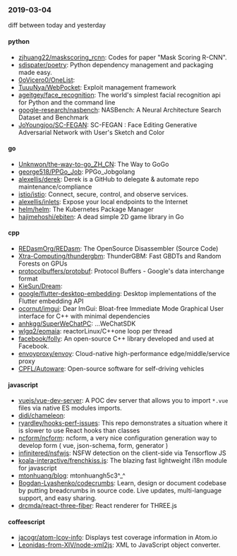 ### 2019-03-04
diff between today and yesterday

#### python
* [zjhuang22/maskscoring_rcnn](https://github.com/zjhuang22/maskscoring_rcnn): Codes for paper "Mask Scoring R-CNN".
* [sdispater/poetry](https://github.com/sdispater/poetry): Python dependency management and packaging made easy.
* [0oVicero0/OneList](https://github.com/0oVicero0/OneList): 
* [TuuuNya/WebPocket](https://github.com/TuuuNya/WebPocket): Exploit management framework
* [ageitgey/face_recognition](https://github.com/ageitgey/face_recognition): The world's simplest facial recognition api for Python and the command line
* [google-research/nasbench](https://github.com/google-research/nasbench): NASBench: A Neural Architecture Search Dataset and Benchmark
* [JoYoungjoo/SC-FEGAN](https://github.com/JoYoungjoo/SC-FEGAN): SC-FEGAN : Face Editing Generative Adversarial Network with User's Sketch and Color

#### go
* [Unknwon/the-way-to-go_ZH_CN](https://github.com/Unknwon/the-way-to-go_ZH_CN): The Way to GoGo 
* [george518/PPGo_Job](https://github.com/george518/PPGo_Job): PPGo_Jobgolang
* [alexellis/derek](https://github.com/alexellis/derek): Derek is a GitHub  to delegate & automate repo maintenance/compliance
* [istio/istio](https://github.com/istio/istio): Connect, secure, control, and observe services.
* [alexellis/inlets](https://github.com/alexellis/inlets): Expose your local endpoints to the Internet
* [helm/helm](https://github.com/helm/helm): The Kubernetes Package Manager
* [hajimehoshi/ebiten](https://github.com/hajimehoshi/ebiten): A dead simple 2D game library in Go

#### cpp
* [REDasmOrg/REDasm](https://github.com/REDasmOrg/REDasm): The OpenSource Disassembler (Source Code)
* [Xtra-Computing/thundergbm](https://github.com/Xtra-Computing/thundergbm): ThunderGBM: Fast GBDTs and Random Forests on GPUs
* [protocolbuffers/protobuf](https://github.com/protocolbuffers/protobuf): Protocol Buffers - Google's data interchange format
* [KieSun/Dream](https://github.com/KieSun/Dream):  
* [google/flutter-desktop-embedding](https://github.com/google/flutter-desktop-embedding): Desktop implementations of the Flutter embedding API
* [ocornut/imgui](https://github.com/ocornut/imgui): Dear ImGui: Bloat-free Immediate Mode Graphical User interface for C++ with minimal dependencies
* [anhkgg/SuperWeChatPC](https://github.com/anhkgg/SuperWeChatPC): ...WeChatSDK
* [wlgq2/eomaia](https://github.com/wlgq2/eomaia): reactorLinux/C++one loop per thread
* [facebook/folly](https://github.com/facebook/folly): An open-source C++ library developed and used at Facebook.
* [envoyproxy/envoy](https://github.com/envoyproxy/envoy): Cloud-native high-performance edge/middle/service proxy
* [CPFL/Autoware](https://github.com/CPFL/Autoware): Open-source software for self-driving vehicles

#### javascript
* [vuejs/vue-dev-server](https://github.com/vuejs/vue-dev-server): A POC dev server that allows you to import `*.vue` files via native ES modules imports.
* [didi/chameleon](https://github.com/didi/chameleon):  
* [ryardley/hooks-perf-issues](https://github.com/ryardley/hooks-perf-issues): This repo demonstrates a situation where it is slower to use React hooks than classes
* [ncform/ncform](https://github.com/ncform/ncform): ncform, a very nice configuration generation way to develop form ( vue, json-schema, form, generator )
* [infinitered/nsfwjs](https://github.com/infinitered/nsfwjs): NSFW detection on the client-side via Tensorflow JS
* [koala-interactive/frenchkiss.js](https://github.com/koala-interactive/frenchkiss.js): The blazing fast lightweight i18n module for javascript
* [mtonhuang/blog](https://github.com/mtonhuang/blog): mtonhuangh5c3^_^
* [Bogdan-Lyashenko/codecrumbs](https://github.com/Bogdan-Lyashenko/codecrumbs): Learn, design or document codebase by putting breadcrumbs in source code. Live updates, multi-language support, and easy sharing.
* [drcmda/react-three-fiber](https://github.com/drcmda/react-three-fiber): React renderer for THREE.js

#### coffeescript
* [jacogr/atom-lcov-info](https://github.com/jacogr/atom-lcov-info): Displays test coverage information in Atom.io
* [Leonidas-from-XIV/node-xml2js](https://github.com/Leonidas-from-XIV/node-xml2js): XML to JavaScript object converter.
